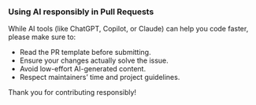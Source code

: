 ### Using AI responsibly in Pull Requests

While AI tools (like ChatGPT, Copilot, or Claude) can help you code faster, 
please make sure to:

- Read the PR template before submitting.
- Ensure your changes actually solve the issue.
- Avoid low-effort AI-generated content.
- Respect maintainers’ time and project guidelines.

Thank you for contributing responsibly!
